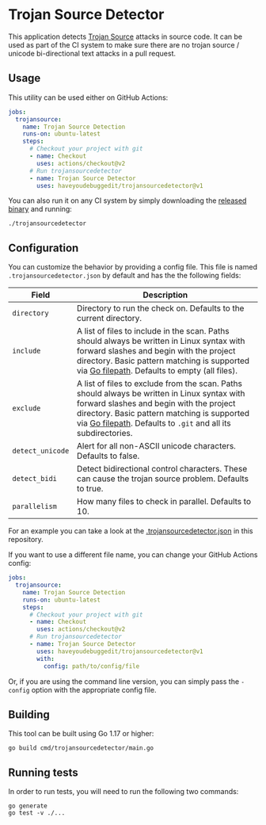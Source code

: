 # Trojan Source Detector

This application detects [Trojan Source](https://trojansource.codes) attacks in source code. It can be used as part of the CI system to make sure there are no trojan source / unicode bi-directional text attacks in a pull request.

## Usage

This utility can be used either on GitHub Actions:

```yaml
jobs:
  trojansource:
    name: Trojan Source Detection
    runs-on: ubuntu-latest
    steps:
      # Checkout your project with git
      - name: Checkout
        uses: actions/checkout@v2
      # Run trojansourcedetector
      - name: Trojan Source Detector
        uses: haveyoudebuggedit/trojansourcedetector@v1
```

You can also run it on any CI system by simply downloading the [released binary](https://github.com/haveyoudebuggedit/trojansourcedetector/releases) and running:

```
./trojansourcedetector
```

## Configuration

You can customize the behavior by providing a config file. This file is named `.trojansourcedetector.json` by default and has the the following fields:

| Field | Description |
|-------|-------------|
| `directory` | Directory to run the check on. Defaults to the current directory. |
| `include` | A list of files to include in the scan. Paths should always be written in Linux syntax with forward slashes and begin with the project directory. Basic pattern matching is supported via [Go filepath](https://pkg.go.dev/path/filepath#Match). Defaults to empty (all files). |
| `exclude` | A list of files to exclude from the scan. Paths should always be written in Linux syntax with forward slashes and begin with the project directory. Basic pattern matching is supported via [Go filepath](https://pkg.go.dev/path/filepath#Match). Defaults to `.git` and all its subdirectories. |
| `detect_unicode` | Alert for all non-ASCII unicode characters. Defaults to false. |
| `detect_bidi` | Detect bidirectional control characters. These can cause the trojan source problem. Defaults to true. |
| `parallelism` | How many files to check in parallel. Defaults to 10. |

For an example you can take a look at the [.trojansourcedetector.json](.trojansourcedetector.json) in this repository.

If you want to use a different file name, you can change your GitHub Actions config:

```yaml
jobs:
  trojansource:
    name: Trojan Source Detection
    runs-on: ubuntu-latest
    steps:
      # Checkout your project with git
      - name: Checkout
        uses: actions/checkout@v2
      # Run trojansourcedetector
      - name: Trojan Source Detector
        uses: haveyoudebuggedit/trojansourcedetector@v1
        with:
          config: path/to/config/file
```

Or, if you are using the command line version, you can simply pass the `-config` option with the appropriate config file.

## Building

This tool can be built using Go 1.17 or higher:

```
go build cmd/trojansourcedetector/main.go
```

## Running tests

In order to run tests, you will need to run the following two commands:

```
go generate
go test -v ./...
```